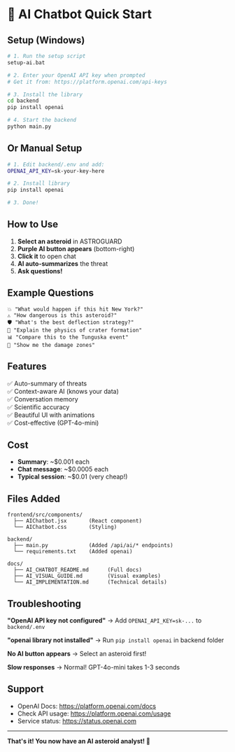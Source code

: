 # 🚀 AI Chatbot Quick Start

## Setup (Windows)

```bash
# 1. Run the setup script
setup-ai.bat

# 2. Enter your OpenAI API key when prompted
# Get it from: https://platform.openai.com/api-keys

# 3. Install the library
cd backend
pip install openai

# 4. Start the backend
python main.py
```

## Or Manual Setup

```bash
# 1. Edit backend/.env and add:
OPENAI_API_KEY=sk-your-key-here

# 2. Install library
pip install openai

# 3. Done!
```

## How to Use

1. **Select an asteroid** in ASTROGUARD
2. **Purple AI button appears** (bottom-right)
3. **Click it** to open chat
4. **AI auto-summarizes** the threat
5. **Ask questions!**

## Example Questions

```
💥 "What would happen if this hit New York?"
⚠️ "How dangerous is this asteroid?"
🛡️ "What's the best deflection strategy?"
🔬 "Explain the physics of crater formation"
📊 "Compare this to the Tunguska event"
🎯 "Show me the damage zones"
```

## Features

✅ Auto-summary of threats  
✅ Context-aware AI (knows your data)  
✅ Conversation memory  
✅ Scientific accuracy  
✅ Beautiful UI with animations  
✅ Cost-effective (GPT-4o-mini)  

## Cost

- **Summary**: ~$0.001 each
- **Chat message**: ~$0.0005 each
- **Typical session**: ~$0.01 (very cheap!)

## Files Added

```
frontend/src/components/
  ├── AIChatbot.jsx       (React component)
  └── AIChatbot.css       (Styling)

backend/
  ├── main.py             (Added /api/ai/* endpoints)
  └── requirements.txt    (Added openai)

docs/
  ├── AI_CHATBOT_README.md      (Full docs)
  ├── AI_VISUAL_GUIDE.md        (Visual examples)
  └── AI_IMPLEMENTATION.md      (Technical details)
```

## Troubleshooting

**"OpenAI API key not configured"**
→ Add `OPENAI_API_KEY=sk-...` to `backend/.env`

**"openai library not installed"**
→ Run `pip install openai` in backend folder

**No AI button appears**
→ Select an asteroid first!

**Slow responses**
→ Normal! GPT-4o-mini takes 1-3 seconds

## Support

- OpenAI Docs: https://platform.openai.com/docs
- Check API usage: https://platform.openai.com/usage
- Service status: https://status.openai.com

---

**That's it! You now have an AI asteroid analyst! 🌟**
